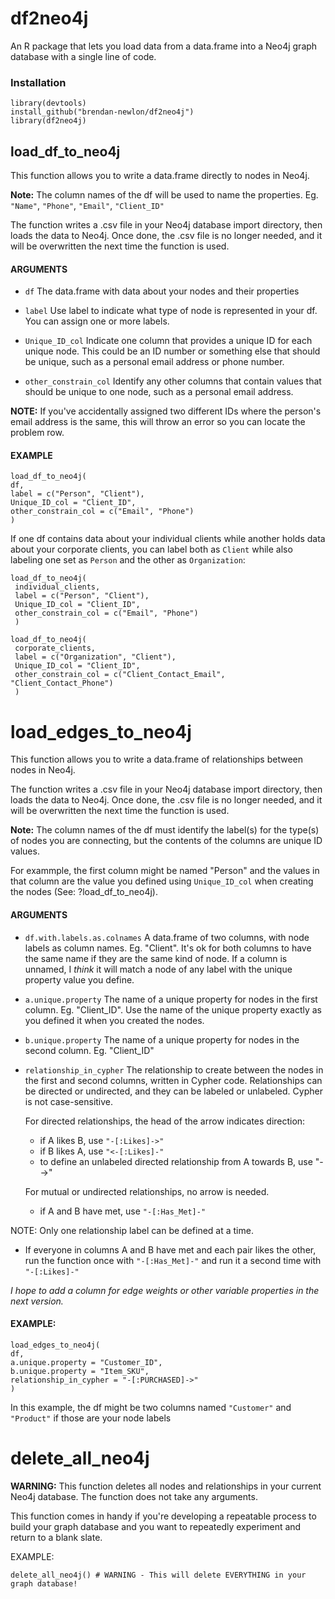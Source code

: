 # df2neo4j
An R package that lets you load data from a data.frame into a Neo4j graph database with a single line of code.

### Installation

	library(devtools)
	install_github("brendan-newlon/df2neo4j")
	library(df2neo4j)

## load_df_to_neo4j

This function allows you to write a data.frame directly to nodes in Neo4j. 

**Note:** The column names of the df will be used to name the properties. 
Eg. `"Name"`, `"Phone"`, `"Email"`, `"Client_ID"`

The function writes a .csv file in your Neo4j database import directory, then loads the data to Neo4j. 
Once done, the .csv file is no longer needed, and it will be overwritten the next time the function is used. 


#### ARGUMENTS 
- `df`
The data.frame with data about your nodes and their properties
- `label` 
Use label to indicate what type of node is represented in your df. You can assign one or more labels. 
- `Unique_ID_col` 
Indicate one column that provides a unique ID for each unique node. 
This could be an ID number or something else that should be unique, such as a personal email address or phone number.

- `other_constrain_col` 
Identify any other columns that contain values that should
be unique to one node, such as a personal email address.

**NOTE:** If you've accidentally assigned two different IDs where the person's email 
address is the same, this will throw an error so you can locate the problem row.

#### EXAMPLE

	load_df_to_neo4j(	
	df, 
	label = c("Person", "Client"), 
	Unique_ID_col = "Client_ID", 
	other_constrain_col = c("Email", "Phone")
	)
	
If one df contains data about your individual clients while another holds data about your corporate clients, you can label both as `Client` while also labeling one set as `Person` and the other as `Organization`:

	load_df_to_neo4j(
	 individual_clients,
	 label = c("Person", "Client"),
	 Unique_ID_col = "Client_ID",
	 other_constrain_col = c("Email", "Phone")
	 )
 
	load_df_to_neo4j(
	 corporate_clients,
	 label = c("Organization", "Client"),
	 Unique_ID_col = "Client_ID",
	 other_constrain_col = c("Client_Contact_Email", "Client_Contact_Phone")
	 )



# load_edges_to_neo4j

This function allows you to write a data.frame of relationships between nodes in Neo4j. 

The function writes a .csv file in your Neo4j database import directory, then loads the data to Neo4j. Once done, the .csv file is no longer needed, and it will be overwritten the next time the function is used. 

**Note:** The column names of the df must identify the label(s) for the type(s) of nodes you are connecting, but the contents of the columns are unique ID values. 

For exammple, the first column might be named "Person" and the values in that column are the value you defined using `Unique_ID_col` when creating the nodes (See: ?load_df_to_neo4j). 

#### ARGUMENTS 
- `df.with.labels.as.colnames` 
A data.frame of two columns, with node labels as column names. Eg. "Client". 
It's ok for both columns to have the same name if they are the same kind of node. If a column is unnamed, 
I *think* it will match a node of any label with the unique property value you define.

- `a.unique.property` 
The name of a unique property for nodes in the first column. Eg. "Client_ID". Use the name of the unique property exactly as you defined it when you created the nodes.

- `b.unique.property` 
The name of a unique property for nodes in the second column. Eg. "Client_ID" 

- `relationship_in_cypher` 
The relationship to create between the nodes in the first and second columns, written in Cypher code. Relationships can be directed or undirected, and they can be labeled or unlabeled. Cypher is not case-sensitive. 

  For directed relationships, the head of the arrow indicates direction: 
  * if A likes B, use `"-[:Likes]->"`  
  * if B likes A, use  `"<-[:Likes]-"` 
  * to define an unlabeled directed relationship from A towards B, use "-->"
  
  For mutual or undirected relationships, no arrow is needed. 
  * if A and B have met, use `"-[:Has_Met]-"`

NOTE: Only one relationship label can be defined at a time.
  * If everyone in columns A and B have met and each pair likes the other, run the function once with `"-[:Has_Met]-"` and run it a second time with `"-[:Likes]-"` 

*I hope to add a column for edge weights or other variable properties in the next version.*

#### EXAMPLE:

	load_edges_to_neo4j(
	df,    
	a.unique.property = "Customer_ID", 
	b.unique.property = "Item_SKU", 
	relationship_in_cypher = "-[:PURCHASED]->"
	)

In this example, the df might be two columns named `"Customer"` and `"Product"` if those are your node labels


# delete_all_neo4j

**WARNING:** This function deletes all nodes and relationships in your current Neo4j database. The function does not take any arguments.

This function comes in handy if you're developing a repeatable process to build your graph database and you want 
to repeatedly experiment and return to a blank slate. 

EXAMPLE:

	delete_all_neo4j() # WARNING - This will delete EVERYTHING in your graph database!





